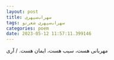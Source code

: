 ```yaml
---
layout: post
title: سهراب‌سپهری
tags: سهراب‌سپهری شعر‌نو
categories: poem
date: 2023-05-12 11:57:11.399146
---
```


مهربانی هست، سیب هست، ایمان هست. / آری